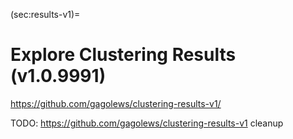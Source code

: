 





(sec:results-v1)=
# Explore Clustering Results (v1.0.9991)

https://github.com/gagolews/clustering-results-v1/


TODO: https://github.com/gagolews/clustering-results-v1 cleanup



